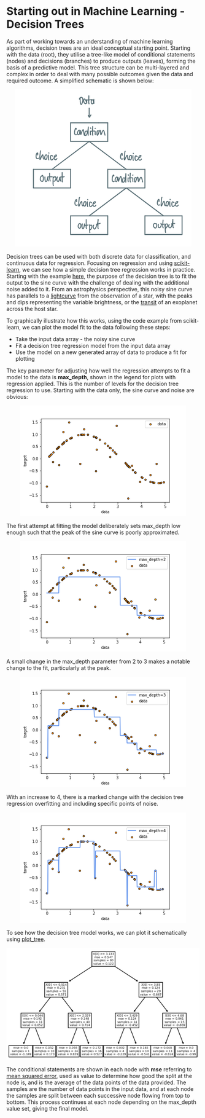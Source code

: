 # Starting out in Machine Learning - Decision Trees

As part of working towards an understanding of machine learning algorithms, decision trees are an ideal conceptual starting point. Starting with the data (root), they utilise a tree-like model of conditional statements (nodes) and decisions (branches) to produce outputs (leaves), forming the basis of a predictive model. This tree structure can be multi-layered and complex in order to deal with many possible outcomes given the data and required outcome. A simplified schematic is shown below:

<p align="center">
  <img src="/img/2021-10-10_dec_tree_reg_imgs/dec_tree_schem.png"/>
</p>

Decision trees can be used with both discrete data for classification, and continuous data for regression. Focusing on regression and using [scikit-learn](https://scikit-learn.org/stable/index.html), we can see how a simple decision tree regression works in practice. Starting with the example [here](https://scikit-learn.org/stable/auto_examples/tree/plot_tree_regression.html#sphx-glr-auto-examples-tree-plot-tree-regression-py), the purpose of the decision tree is to fit the output to the sine curve with the challenge of dealing with the additional noise added to it. From an astrophysics perspective, this noisy sine curve has parallels to a [lightcurve](https://en.wikipedia.org/wiki/Light_curve) from the observation of a star, with the peaks and dips representing the variable brightness, or the [transit](https://en.wikipedia.org/wiki/Methods_of_detecting_exoplanets#Transit_photometry) of an exoplanet across the host star.

To graphically illustrate how this works, using the code example from scikit-learn, we can plot the model fit to the data following these steps:

* Take the input data array - the noisy sine curve
* Fit a decision tree regression model from the input data array
* Use the model on a new generated array of data to produce a fit for plotting

The key parameter for adjusting how well the regression attempts to fit a model to the data is **max_depth**, shown in the legend for plots with regression applied. This is the number of levels for the decision tree regression to use. Starting with the data only, the sine curve and noise are obvious:

<p align="center">
  <img src="/img/2021-10-10_dec_tree_reg_imgs/data_only.png"/>
</p>

The first attempt at fitting the model deliberately sets max_depth low enough such that the peak of the sine curve is poorly approximated.

<p align="center">
  <img src="/img/2021-10-10_dec_tree_reg_imgs/data_fit_match_2.png"/>
</p>

A small change in the max_depth parameter from 2 to 3 makes a notable change to the fit, particularly at the peak.

<p align="center">
  <img src="/img/2021-10-10_dec_tree_reg_imgs/data_fit_match_3.png"/>
</p>

With an increase to 4, there is a marked change with the decision tree regression overfitting and including specific points of noise.

<p align="center">
  <img src="/img/2021-10-10_dec_tree_reg_imgs/data_fit_match_4.png"/>
</p>

To see how the decision tree model works, we can plot it schematically using [plot_tree](https://scikit-learn.org/stable/modules/generated/sklearn.tree.plot_tree.html#sklearn.tree.plot_tree).

<p align="center">
  <img src="/img/2021-10-10_dec_tree_reg_imgs/data_tree_3.png"/>
</p>

The conditional statements are shown in each node with **mse** referring to [mean squared error](https://en.wikipedia.org/wiki/Mean_squared_error), used as value to determine how good the split at the node is, and is the average of the data points of the data provided. The samples are the number of data points in the input data, and at each node the samples are split between each successive node flowing from top to bottom. This process continues at each node depending on the max_depth value set, giving the final model.
